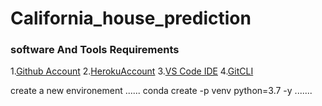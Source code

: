 # California_house_prediction
### software And Tools Requirements
1.[Github Account](https://github.com)
2.[HerokuAccount](https://hereoku.com)
3.[VS Code IDE](https://code.visualstudio.com/)
4.[GitCLI](https://git-scm.com/book/en/v2/Getting-Started-The-Command-Line)


create a new environement
......
conda create -p venv python=3.7 -y
.......